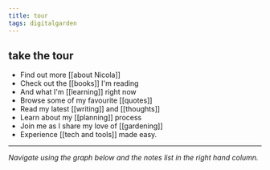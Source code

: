 ```yaml
---
title: tour
tags: digitalgarden
---
```


## take the tour

- Find out more [[about Nicola]]
- Check out the [[books]] I'm reading
- And what I'm [[learning]] right now
- Browse some of my favourite [[quotes]]
- Read my latest [[writing]] and [[thoughts]]
- Learn about my [[planning]] process
- Join me as I share my love of [[gardening]]
- Experience [[tech and tools]] made easy.

---

*Navigate using the graph below and the notes list in the right hand column.*
